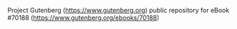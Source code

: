 Project Gutenberg (https://www.gutenberg.org) public repository for
eBook #70188 (https://www.gutenberg.org/ebooks/70188)
